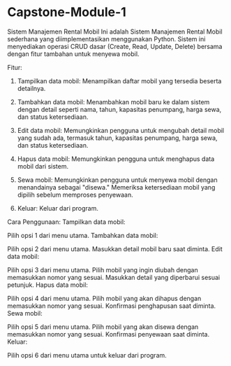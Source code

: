 # Capstone-Module-1
Sistem Manajemen Rental Mobil
Ini adalah Sistem Manajemen Rental Mobil sederhana yang diimplementasikan menggunakan Python. Sistem ini menyediakan operasi CRUD dasar (Create, Read, Update, Delete) bersama dengan fitur tambahan untuk menyewa mobil.

Fitur:
1. Tampilkan data mobil:
Menampilkan daftar mobil yang tersedia beserta detailnya.

2. Tambahkan data mobil:
Menambahkan mobil baru ke dalam sistem dengan detail seperti nama, tahun, kapasitas penumpang, harga sewa, dan status ketersediaan.

3. Edit data mobil:
Memungkinkan pengguna untuk mengubah detail mobil yang sudah ada, termasuk tahun, kapasitas penumpang, harga sewa, dan status ketersediaan.

4. Hapus data mobil:
Memungkinkan pengguna untuk menghapus data mobil dari sistem.

5. Sewa mobil:
Memungkinkan pengguna untuk menyewa mobil dengan menandainya sebagai "disewa." Memeriksa ketersediaan mobil yang dipilih sebelum memproses penyewaan.

6. Keluar:
Keluar dari program.

Cara Penggunaan:
Tampilkan data mobil:

Pilih opsi 1 dari menu utama.
Tambahkan data mobil:

Pilih opsi 2 dari menu utama.
Masukkan detail mobil baru saat diminta.
Edit data mobil:

Pilih opsi 3 dari menu utama.
Pilih mobil yang ingin diubah dengan memasukkan nomor yang sesuai.
Masukkan detail yang diperbarui sesuai petunjuk.
Hapus data mobil:

Pilih opsi 4 dari menu utama.
Pilih mobil yang akan dihapus dengan memasukkan nomor yang sesuai.
Konfirmasi penghapusan saat diminta.
Sewa mobil:

Pilih opsi 5 dari menu utama.
Pilih mobil yang akan disewa dengan memasukkan nomor yang sesuai.
Konfirmasi penyewaan saat diminta.
Keluar:

Pilih opsi 6 dari menu utama untuk keluar dari program.
